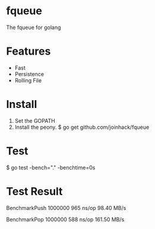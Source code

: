 fqueue
==================================
The fqueue for golang 


Features
==================================
* Fast
* Persistence
* Rolling File

Install
==================================
1. Set the GOPATH 
2. Install the peony. 
		$ go get github.com/joinhack/fqueue

Test
==================================
$ go test -bench="." -benchtime=0s


Test Result
==================================

BenchmarkPush	 1000000	       965 ns/op	  98.40 MB/s

BenchmarkPop	 1000000	       588 ns/op	 161.50 MB/s





